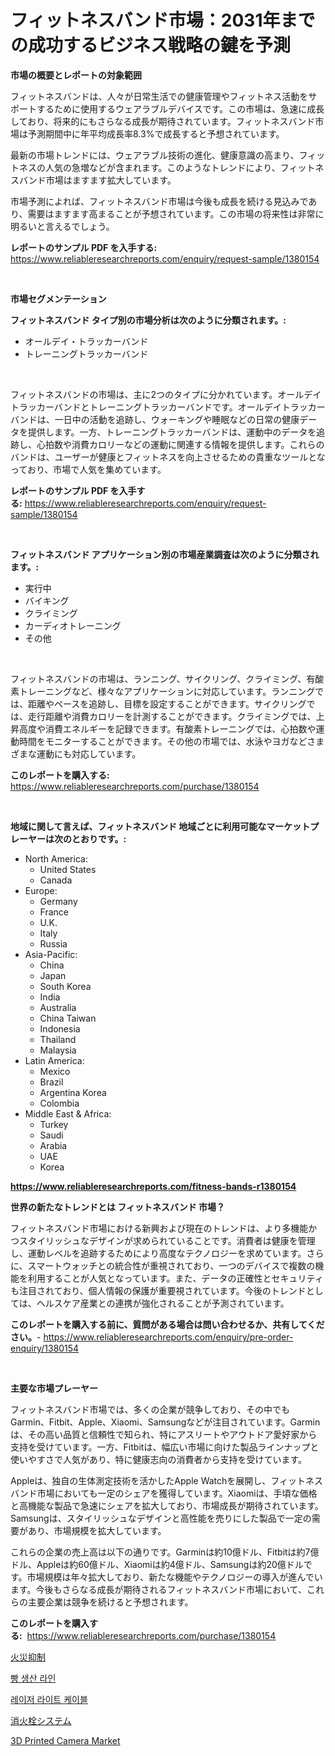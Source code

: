 <p><h1>フィットネスバンド市場：2031年までの成功するビジネス戦略の鍵を予測</h1></p><p><strong>市場の概要とレポートの対象範囲</strong></p>
<p><p>フィットネスバンドは、人々が日常生活での健康管理やフィットネス活動をサポートするために使用するウェアラブルデバイスです。この市場は、急速に成長しており、将来的にもさらなる成長が期待されています。フィットネスバンド市場は予測期間中に年平均成長率8.3%で成長すると予想されています。</p><p>最新の市場トレンドには、ウェアラブル技術の進化、健康意識の高まり、フィットネスの人気の急増などが含まれます。このようなトレンドにより、フィットネスバンド市場はますます拡大しています。</p><p>市場予測によれば、フィットネスバンド市場は今後も成長を続ける見込みであり、需要はますます高まることが予想されています。この市場の将来性は非常に明るいと言えるでしょう。</p></p>
<p><strong>レポートのサンプル PDF を入手する:</strong> <a href="https://www.reliableresearchreports.com/enquiry/request-sample/1380154">https://www.reliableresearchreports.com/enquiry/request-sample/1380154</a></p>
<p>&nbsp;</p>
<p><strong>市場セグメンテーション</strong></p>
<p><strong>フィットネスバンド タイプ別の市場分析は次のように分類されます。:</strong></p>
<p><ul><li>オールデイ・トラッカーバンド</li><li>トレーニングトラッカーバンド</li></ul></p>
<p>&nbsp;</p>
<p><p>フィットネスバンドの市場は、主に2つのタイプに分かれています。オールデイトラッカーバンドとトレーニングトラッカーバンドです。オールデイトラッカーバンドは、一日中の活動を追跡し、ウォーキングや睡眠などの日常の健康データを提供します。一方、トレーニングトラッカーバンドは、運動中のデータを追跡し、心拍数や消費カロリーなどの運動に関連する情報を提供します。これらのバンドは、ユーザーが健康とフィットネスを向上させるための貴重なツールとなっており、市場で人気を集めています。</p></p>
<p><strong>レポートのサンプル PDF を入手する:</strong>&nbsp;<a href="https://www.reliableresearchreports.com/enquiry/request-sample/1380154">https://www.reliableresearchreports.com/enquiry/request-sample/1380154</a></p>
<p>&nbsp;</p>
<p><strong> フィットネスバンド アプリケーション別の市場産業調査は次のように分類されます。:</strong></p>
<p><ul><li>実行中</li><li>バイキング</li><li>クライミング</li><li>カーディオトレーニング</li><li>その他</li></ul></p>
<p>&nbsp;</p>
<p><p>フィットネスバンドの市場は、ランニング、サイクリング、クライミング、有酸素トレーニングなど、様々なアプリケーションに対応しています。ランニングでは、距離やペースを追跡し、目標を設定することができます。サイクリングでは、走行距離や消費カロリーを計測することができます。クライミングでは、上昇高度や消費エネルギーを記録できます。有酸素トレーニングでは、心拍数や運動時間をモニターすることができます。その他の市場では、水泳やヨガなどさまざまな運動にも対応しています。</p></p>
<p><strong>このレポートを購入する:</strong>&nbsp; <a href="https://www.reliableresearchreports.com/purchase/1380154">https://www.reliableresearchreports.com/purchase/1380154</a></p>
<p>&nbsp;</p>
<p><strong>地域に関して言えば、フィットネスバンド 地域ごとに利用可能なマーケットプレーヤーは次のとおりです。:</strong></p>
<p><ul>
    <li>
        North America:
        <ul>
            <li>United States</li>
            <li>Canada</li>
        </ul>
    </li>
    <li>
        Europe:
        <ul>
            <li>Germany</li>
            <li>France</li>
            <li>U.K.</li>
            <li>Italy</li>
            <li>Russia</li>
        </ul>
    </li>
    <li>
        Asia-Pacific:
        <ul>
            <li>China</li>
            <li>Japan</li>
            <li>South Korea</li>
            <li>India</li>
            <li>Australia</li>
            <li>China Taiwan</li>
            <li>Indonesia</li>
            <li>Thailand</li>
            <li>Malaysia</li>
        </ul>
    </li>
    <li>
        Latin America:
        <ul>
            <li>Mexico</li>
            <li>Brazil</li>
            <li>Argentina Korea</li>
            <li>Colombia</li>
        </ul>
    </li>
    <li>
        Middle East & Africa:
        <ul>
            <li>Turkey</li>
            <li>Saudi</li>
            <li>Arabia</li>
            <li>UAE</li>
            <li>Korea</li>
        </ul>
    </li>
    </ul></p>
<p><strong><a href="https://www.reliableresearchreports.com/fitness-bands-r1380154">https://www.reliableresearchreports.com/fitness-bands-r1380154</a></strong>&nbsp;</p>
<p><strong>世界の新たなトレンドとは フィットネスバンド 市場？</strong></p>
<p><p>フィットネスバンド市場における新興および現在のトレンドは、より多機能かつスタイリッシュなデザインが求められていることです。消費者は健康を管理し、運動レベルを追跡するためにより高度なテクノロジーを求めています。さらに、スマートウォッチとの統合性が重視されており、一つのデバイスで複数の機能を利用することが人気となっています。また、データの正確性とセキュリティも注目されており、個人情報の保護が重要視されています。今後のトレンドとしては、ヘルスケア産業との連携が強化されることが予測されています。</p></p>
<p><strong>このレポートを購入する前に、質問がある場合は問い合わせるか、共有してください。</strong>- <a href="https://www.reliableresearchreports.com/enquiry/pre-order-enquiry/1380154">https://www.reliableresearchreports.com/enquiry/pre-order-enquiry/1380154</a></p>
<p>&nbsp;</p>
<p><strong>主要な市場プレーヤー</strong></p>
<p><p>フィットネスバンド市場では、多くの企業が競争しており、その中でもGarmin、Fitbit、Apple、Xiaomi、Samsungなどが注目されています。Garminは、その高い品質と信頼性で知られ、特にアスリートやアウトドア愛好家から支持を受けています。一方、Fitbitは、幅広い市場に向けた製品ラインナップと使いやすさで人気があり、特に健康志向の消費者から支持を受けています。</p><p>Appleは、独自の生体測定技術を活かしたApple Watchを展開し、フィットネスバンド市場においても一定のシェアを獲得しています。Xiaomiは、手頃な価格と高機能な製品で急速にシェアを拡大しており、市場成長が期待されています。Samsungは、スタイリッシュなデザインと高性能を売りにした製品で一定の需要があり、市場規模を拡大しています。</p><p>これらの企業の売上高は以下の通りです。Garminは約10億ドル、Fitbitは約7億ドル、Appleは約60億ドル、Xiaomiは約4億ドル、Samsungは約20億ドルです。市場規模は年々拡大しており、新たな機能やテクノロジーの導入が進んでいます。今後もさらなる成長が期待されるフィットネスバンド市場において、これらの主要企業は競争を続けると予想されます。</p></p>
<p><strong>このレポートを購入する:</strong>&nbsp;&nbsp;<a href="https://www.reliableresearchreports.com/purchase/1380154">https://www.reliableresearchreports.com/purchase/1380154</a></p>
<p><p><a href="https://github.com/RudyBoyer2017/Market-Research-Report-List-1/blob/main/246001962557.md">火災抑制</a></p><p><a href="https://github.com/Tristiarton768456/Market-Research-Report-List-1/blob/main/686126961913.md">빵 생산 라인</a></p><p><a href="https://github.com/vsoq0zknh59/Market-Research-Report-List-2/blob/main/297504661912.md">레이저 라이트 케이블</a></p><p><a href="https://github.com/MosesSpinka1914/Market-Research-Report-List-1/blob/main/736220762556.md">消火栓システム</a></p><p><a href="https://issuu.com/reportprime-2/docs/3d-printed-camera-market-size-2030.pptx">3D Printed Camera Market</a></p></p>